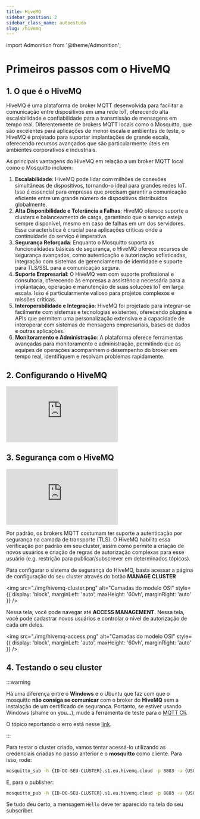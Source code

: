 ```yaml
---
title: HiveMQ
sidebar_position: 2
sidebar_class_name: autoestudo
slug: /hivemq
---
```


import Admonition from '@theme/Admonition';

# Primeiros passos com o HiveMQ

## 1. O que é o HiveMQ

HiveMQ é uma plataforma de broker MQTT desenvolvida para facilitar a
comunicação entre dispositivos em uma rede IoT, oferecendo alta escalabilidade
e confiabilidade para a transmissão de mensagens em tempo real. Diferentemente
de brokers MQTT locais como o Mosquitto, que são excelentes para aplicações de
menor escala e ambientes de teste, o HiveMQ é projetado para suportar
implantações de grande escala, oferecendo recursos avançados que são
particularmente úteis em ambientes corporativos e industriais.

As principais vantagens do HiveMQ em relação a um broker MQTT local como o
Mosquitto incluem:

1. **Escalabilidade**: HiveMQ pode lidar com milhões de conexões simultâneas de
   dispositivos, tornando-o ideal para grandes redes IoT. Isso é essencial para
   empresas que precisam garantir a comunicação eficiente entre um grande
   número de dispositivos distribuídos globalmente.
2. **Alta Disponibilidade e Tolerância a Falhas**: HiveMQ oferece suporte a
   clusters e balanceamento de carga, garantindo que o serviço esteja sempre
   disponível, mesmo em caso de falhas em um dos servidores. Essa
   característica é crucial para aplicações críticas onde a continuidade do
   serviço é imperativa.
3. **Segurança Reforçada**: Enquanto o Mosquitto suporta as funcionalidades
   básicas de segurança, o HiveMQ oferece recursos de segurança avançados, como
   autenticação e autorização sofisticadas, integração com sistemas de
   gerenciamento de identidade e suporte para TLS/SSL para a comunicação
   segura.
4. **Suporte Empresarial**: O HiveMQ vem com suporte profissional e
   consultoria, oferecendo às empresas a assistência necessária para a
   implantação, operação e manutenção de suas soluções IoT em larga escala.
   Isso é particularmente valioso para projetos complexos e missões críticas.
5. **Interoperabilidade e Integração**: HiveMQ foi projetado para integrar-se
   facilmente com sistemas e tecnologias existentes, oferecendo plugins e APIs
   que permitem uma personalização extensiva e a capacidade de interoperar com
   sistemas de mensagens empresariais, bases de dados e outras aplicações.
6. **Monitoramento e Administração**: A plataforma oferece ferramentas
   avançadas para monitoramento e administração, permitindo que as equipes de
   operações acompanhem o desempenho do broker em tempo real, identifiquem e
   resolvam problemas rapidamente.

## 2. Configurando o HiveMQ

<Admonition 
    type="info" 
    title="Autoestudo">

<div style={{ textAlign: 'center' }}>
    <iframe 
        style={{
            display: 'block',
            margin: 'auto',
            width: '100%',
            height: '50vh',
        }}
        src="https://www.youtube.com/embed/y6PFe3YDr2g" 
        frameborder="0" 
        allowFullScreen>
    </iframe>
</div>

</Admonition>

## 3. Segurança com o HiveMQ

<Admonition 
    type="info" 
    title="Autoestudo">

<div style={{ textAlign: 'center' }}>
    <iframe 
        style={{
            display: 'block',
            margin: 'auto',
            width: '100%',
            height: '50vh',
        }}
        src="https://www.youtube.com/embed/ug5UAylAqEY" 
        frameborder="0" 
        allowFullScreen>
    </iframe>
</div>

</Admonition>

Por padrão, os brokers MQTT costumam ter suporte a autenticação por segurança
na camada de transporte (TLS). O HiveMQ habilita essa verificação por padrão em
seu cluster, assim como permite a criação de novos usuários e criação de regras
de autorização complexas para esse usuário (e.g. restrição para
publicar/subscrever em determinados tópicos).

Para configurar o sistema de segurança do HiveMQ, basta acessar a página de
configuração do seu cluster através do botão **MANAGE CLUSTER**

<img 
  src="./img/hivemq-cluster.png"
  alt="Camadas do modelo OSI" 
  style={{ 
    display: 'block',
    marginLeft: 'auto',
    maxHeight: '60vh',
    marginRight: 'auto'
  }} 
/>
<br/>

Nessa tela, você pode navegar até **ACCESS MANAGEMENT**. Nessa tela, você pode
cadastrar novos usuários e controlar o nível de autorização de cada um deles.

<img 
  src="./img/hivemq-access.png"
  alt="Camadas do modelo OSI" 
  style={{ 
    display: 'block',
    marginLeft: 'auto',
    maxHeight: '60vh',
    marginRight: 'auto'
  }} 
/>
<br/>

## 4. Testando o seu cluster

:::warning

Há uma diferença entre o **Windows** e o Ubuntu que faz com que o mosquitto
**não consiga se comunicar** com o broker do **HiveMQ** sem a instalação de um
certificado de segurança. Portanto, se estiver usando Windows (shame on
you...), mude a ferramenta de teste para o [MQTT
Cli](https://www.hivemq.com/blog/mqtt-cli/).

O tópico reportando o erro está nesse
[link](https://community.hivemq.com/t/failing-with-connection-return-codes-7/1673/2).

:::

Para testar o cluster criado, vamos tentar acessá-lo utilizando as credenciais
criadas no passo anterior e o **mosquitto** como cliente. Para isso, rode:

```bash title="Comando subscriber"
mosquitto_sub -h {ID-DO-SEU-CLUSTER}.s1.eu.hivemq.cloud -p 8883 -u {USUARIO} -P {SENHA} -t my/test/topic
```

E, para o publisher:

```bash title="Comando publisher"
mosquitto_pub -h {ID-DO-SEU-CLUSTER}.s1.eu.hivemq.cloud -p 8883 -u {USUARIO} -P {SENHA} -t 'my/test/topic' -m 'Hello'
```

Se tudo deu certo, a mensagem `Hello` deve ter aparecido na tela do seu
subscriber.
